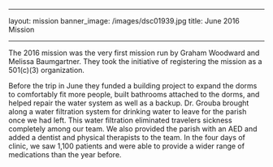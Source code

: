 ___
layout: mission
banner_image: /images/dsc01939.jpg
title: June 2016 Mission
___

The 2016 mission was the very first mission run by Graham Woodward and Melissa Baumgartner. They took the initiative of registering the mission as a 501(c)(3) organization. 

Before the trip in June they funded a building project to expand the dorms to comfortably fit more people, built bathrooms attached to the dorms, and helped repair the water system as well as a backup. Dr. Grouba brought along a water filtration system for drinking water to leave for the parish once we had left. This water filtration eliminated travelers sickness completely among our team. We also provided the parish with an AED and added a dentist and physical therapists to the team. In the four days of clinic, we saw 1,100 patients and were able to provide a wider range of medications than the year before.